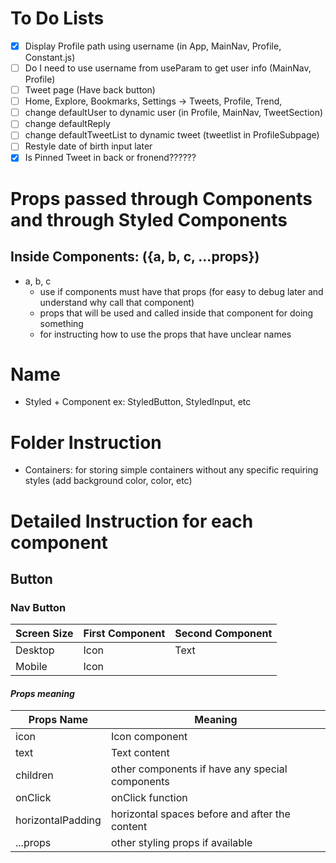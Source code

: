 # To Do Lists
- [x] Display Profile path using username (in App, MainNav, Profile, Constant.js)
- [ ] Do I need to use username from useParam to get user info (MainNav, Profile)
- [ ] Tweet page (Have back button)
- [ ] Home, Explore, Bookmarks, Settings -> Tweets, Profile, Trend, 
- [ ] change defaultUser to dynamic user (in Profile, MainNav, TweetSection)
- [ ] change defaultReply
- [ ] change defaultTweetList to dynamic tweet (tweetlist in ProfileSubpage)
- [ ] Restyle date of birth input later
- [X] Is Pinned Tweet in back or fronend??????
# Props passed through Components and through Styled Components
## Inside Components: ({a, b, c, ...props})
- a, b, c
    - use if components must have that props (for easy to debug later and understand why call that component)
    - props that will be used and called inside that component for doing something
    - for instructing how to use the props that have unclear names
# Name
- Styled + Component
    ex: StyledButton, StyledInput, etc
# Folder Instruction
- Containers: for storing simple containers without any specific requiring styles (add background color, color, etc)
# Detailed Instruction for each component
## Button
### **Nav Button**
| Screen Size | First Component | Second Component |
| ------- | ---- | ---- |
| Desktop | Icon | Text |
| Mobile | Icon |  |
#### ***Props meaning***
| Props Name | Meaning |
| ------- | ---- |
| icon | Icon component |
| text | Text content |
| children | other components if have any special components |
| onClick | onClick function |
| horizontalPadding | horizontal spaces before and after the content |
| ...props | other styling props if available |